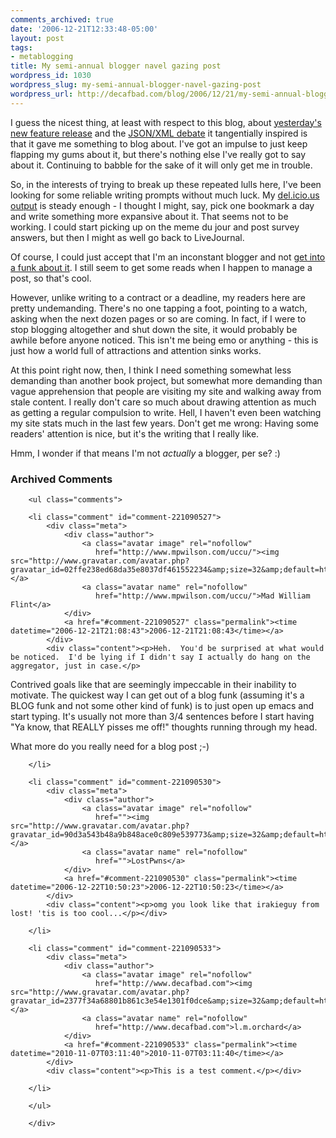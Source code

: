 ```yaml
---
comments_archived: true
date: '2006-12-21T12:33:48-05:00'
layout: post
tags:
- metablogging
title: My semi-annual blogger navel gazing post
wordpress_id: 1030
wordpress_slug: my-semi-annual-blogger-navel-gazing-post
wordpress_url: http://decafbad.com/blog/2006/12/21/my-semi-annual-blogger-navel-gazing-post
---
```

I guess the nicest thing, at least with respect to this blog, about [yesterday's new feature release][tg] and the [JSON/XML debate][debate] it tangentially inspired is that it gave me something to blog about.  I've got an impulse to just keep flapping my gums about it, but there's nothing else I've really got to say about it.  Continuing to babble for the sake of it will only get me in trouble.

So, in the interests of trying to break up these repeated lulls here, I've been looking for some reliable writing prompts without much luck.  My [del.icio.us output][del] is steady enough - I thought I might, say, pick one bookmark a day and write something more expansive about it.  That seems not to be working.  I could start picking up on the meme du jour and post survey answers, but then I might as well go back to LiveJournal.  

Of course, I could just accept that I'm an inconstant blogger and not [get into a funk about it][funk].  I still seem to get some reads when I happen to manage a post, so that's cool.

However, unlike writing to a contract or a deadline, my readers here are pretty undemanding.  There's no one tapping a foot, pointing to a watch, asking when the next dozen pages or so are coming.  In fact, if I were to stop blogging altogether and shut down the site, it would probably be awhile before anyone noticed.  This isn't me being emo or anything - this is just how a world full of attractions and attention sinks works.

At this point right now, then, I think I need something somewhat less demanding than another book project, but somewhat more demanding than vague apprehension that people are visiting my site and walking away from stale content.  I really don't care so much about drawing attention as much as getting a regular compulsion to write.  Hell, I haven't even been watching my site stats much in the last few years.  Don't get me wrong:  Having some readers' attention is nice, but it's the writing that I really like.

Hmm, I wonder if that means I'm not *actually* a blogger, per se?  :)

[funk]: http://decafbad.com/blog/2004/07/14/dork-funk
[del]: http://del.icio.us/deusx
[tg]: http://del.icio.us/help/tagometer
[debate]: http://technorati.com/search/www.scripting.com%2F2006%2F12%2F20.html%23godBlessTheReinventers

<div id="comments" class="comments archived-comments">
            <h3>Archived Comments</h3>
            
        <ul class="comments">
            
        <li class="comment" id="comment-221090527">
            <div class="meta">
                <div class="author">
                    <a class="avatar image" rel="nofollow" 
                       href="http://www.mpwilson.com/uccu/"><img src="http://www.gravatar.com/avatar.php?gravatar_id=02ffe238ed68da35e8037df461552234&amp;size=32&amp;default=http://mediacdn.disqus.com/1320279820/images/noavatar32.png"/></a>
                    <a class="avatar name" rel="nofollow" 
                       href="http://www.mpwilson.com/uccu/">Mad William Flint</a>
                </div>
                <a href="#comment-221090527" class="permalink"><time datetime="2006-12-21T21:08:43">2006-12-21T21:08:43</time></a>
            </div>
            <div class="content"><p>Heh.  You'd be surprised at what would be noticed.  I'd be lying if I didn't say I actually do hang on the aggregator, just in case.</p>

<p>Contrived goals like that are seemingly impeccable in their inability to motivate.  The quickest way I can get out of a blog funk (assuming it's a BLOG funk and not some other kind of funk) is to just open up emacs and start typing.  It's usually not more than 3/4 sentences before I start having "Ya know, that REALLY pisses me off!" thoughts running through my head.</p>

<p>What more do you really need for a blog post ;-)</p></div>
            
        </li>
    
        <li class="comment" id="comment-221090530">
            <div class="meta">
                <div class="author">
                    <a class="avatar image" rel="nofollow" 
                       href=""><img src="http://www.gravatar.com/avatar.php?gravatar_id=90d3a543b48a9b848ace0c809e539773&amp;size=32&amp;default=http://mediacdn.disqus.com/1320279820/images/noavatar32.png"/></a>
                    <a class="avatar name" rel="nofollow" 
                       href="">LostPwns</a>
                </div>
                <a href="#comment-221090530" class="permalink"><time datetime="2006-12-22T10:50:23">2006-12-22T10:50:23</time></a>
            </div>
            <div class="content"><p>omg you look like that irakieguy from lost! 'tis is too cool...</p></div>
            
        </li>
    
        <li class="comment" id="comment-221090533">
            <div class="meta">
                <div class="author">
                    <a class="avatar image" rel="nofollow" 
                       href="http://www.decafbad.com"><img src="http://www.gravatar.com/avatar.php?gravatar_id=2377f34a68801b861c3e54e1301f0dce&amp;size=32&amp;default=http://mediacdn.disqus.com/1320279820/images/noavatar32.png"/></a>
                    <a class="avatar name" rel="nofollow" 
                       href="http://www.decafbad.com">l.m.orchard</a>
                </div>
                <a href="#comment-221090533" class="permalink"><time datetime="2010-11-07T03:11:40">2010-11-07T03:11:40</time></a>
            </div>
            <div class="content"><p>This is a test comment.</p></div>
            
        </li>
    
        </ul>
    
        </div>
    